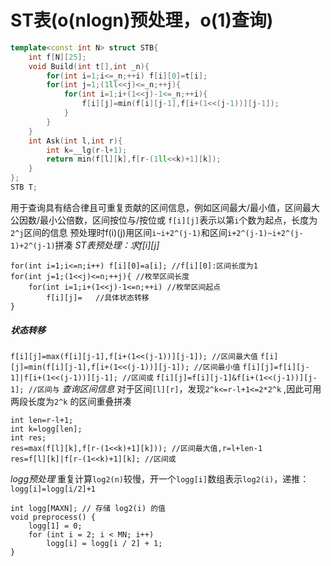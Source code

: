 # ST表(o(nlogn)预处理，o(1)查询)
```cpp
template<const int N> struct STB{
	int f[N][25];
	void Build(int t[],int _n){
		for(int i=1;i<=_n;++i) f[i][0]=t[i];
		for(int j=1;(1ll<<j)<=_n;++j){
			for(int i=1;i+(1<<j)-1<=_n;++i){
				f[i][j]=min(f[i][j-1],f[i+(1<<(j-1))][j-1]);
			}
		}
	}
	int Ask(int l,int r){
		int k=__lg(r-l+1);
		return min(f[l][k],f[r-(1ll<<k)+1][k]);
	}
};
STB T;
```
用于查询具有结合律且可重复贡献的区间信息，例如区间最大/最小值，区间最大公因数/最小公倍数，区间按位与/按位或
`f[i][j]`表示以第`i`个数为起点，长度为`2^j`区间的信息
预处理时f(i)(j)用区间`i~i+2^(j-1)`和区间`i+2^(j-1)~i+2^(j-1)+2^(j-1)`拼凑
*ST表预处理：求f\[i]\[j]*
```
for(int i=1;i<=n;i++) f[i][0]=a[i]; //f[i][0]:区间长度为1
for(int j=1;(1<<j)<=n;++j){ //枚举区间长度
	for(int i=1;i+(1<<j)-1<=n;++i) //枚举区间起点
		f[i][j]=   //具体状态转移
}
```
##### 状态转移
`f[i][j]=max(f[i][j-1],f[i+(1<<(j-1))][j-1]); //区间最大值`
`f[i][j]=min(f[i][j-1],f[i+(1<<(j-1))][j-1]); //区间最小值`
`f[i][j]=f[i][j-1]|f[i+(1<<(j-1))][j-1]; //区间或`
`f[i][j]=f[i][j-1]&f[i+(1<<(j-1))][j-1]; //区间与`
*查询区间信息*
对于区间`[l][r]`，发现`2^k<=r-l+1<=2*2^k` ,因此可用两段长度为`2^k` 的区间重叠拼凑
```
int len=r-l+1;
int k=logg[len];
int res;
res=max(f[l][k],f[r-(1<<k)+1][k])); //区间最大值,r=l+len-1
res=f[l][k]|f[r-(1<<k)+1][k]; //区间或
```
*logg预处理*
重复计算`log2(n)`较慢，开一个`logg[i]`数组表示`log2(i)`，递推：`logg[i]=logg[i/2]+1`
```
int logg[MAXN]; // 存储 log2(i) 的值 
void preprocess() { 
	logg[1] = 0; 
	for (int i = 2; i < MN; i++)
		logg[i] = logg[i / 2] + 1; 
}
```
